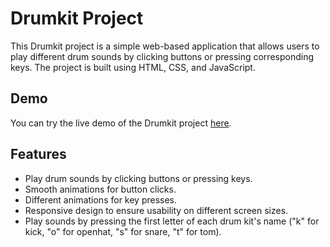 # Drumkit Project

This Drumkit project is a simple web-based application that allows users to play different drum sounds by clicking buttons or pressing corresponding keys. The project is built using HTML, CSS, and JavaScript.

## Demo
You can try the live demo of the Drumkit project [here](https://drum-kitsss.netlify.app/).

## Features
- Play drum sounds by clicking buttons or pressing keys.
- Smooth animations for button clicks.
- Different animations for key presses.
- Responsive design to ensure usability on different screen sizes.
- Play sounds by pressing the first letter of each drum kit's name ("k" for kick, "o" for openhat, "s" for snare, "t" for tom).